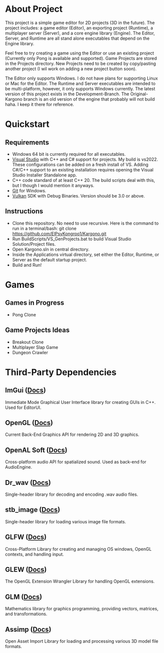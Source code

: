 # About Project

This project is a simple game editor for 2D projects (3D in the future). The project includes: a game editor (Editor), an exporting project (Runtime), a multiplayer server (Server), and a core engine library (Engine). The Editor, Server, and Runtime are all stand alone executables that depend on the Engine library. 

Feel free to try creating a game using the Editor or use an existing project (Currently only Pong is available and supported). Game Projects are stored in the Projects directory. New Projects need to be created by copy/pasting another project (I wil work on adding a new project button soon). 

The Editor only supports Windows. I do not have plans for supporting Linux or Mac for the Editor. The Runtime and Server executables are intended to be multi-platform, however, it only supports Windows currently. The latest version of this project exists in the Development-Branch. The Original-Kargono branch is an old version of the engine that probably will not build haha. I keep it there for reference.
# Quickstart

## Requirements
- Windows 64 bit is currently required for all executables.
- [Visual Studio](https://visualstudio.microsoft.com/downloads/) with C++ and C# support for projects. My build is vs2022. These configurations can be added on a fresh install of VS. Adding C#/C++ support to an existing installation requires opening the Visual Studio Installer Standalone app.
- C++ code standard of at least C++ 20. The build scripts deal with this, but I though I would mention it anyways.
- [Git](https://git-scm.com/downloads) for Windows.
- [Vulkan](https://vulkan.lunarg.com/) SDK with Debug Binaries. Version should be 3.0 or above.
## Instructions
- Clone this repository. No need to use recursive. Here is the command to run in a terminal/bash: git clone https://github.com/ElPsyKongroo1/Kargono.git
- Run BuildScripts/VS_GenProjects.bat to build Visual Studio Solution/Project files.
- Open Kargono.sln in central directory.
- Inside the Applications virtual directory, set either the Editor, Runtime, or Server as the default startup project.
- Build and Run!

# Games
## Games in Progress
- Pong Clone
## Game Projects Ideas

- Breakout Clone
- Multiplayer Slap Game
- Dungeon Crawler

# Third-Party Dependencies

## ImGui ([Docs](https://github.com/ocornut/imgui))
Immediate Mode Graphical User Interface library for creating GUIs in C++. Used for EditorUI.

## OpenGL ([Docs](https://www.khronos.org/opengl/))
Current Back-End Graphics API for rendering 2D and 3D graphics.

## OpenAL Soft ([Docs](https://github.com/kcat/openal-soft))
Cross-platform audio API for spatialized sound. Used as back-end for AudioEngine.

## Dr_wav ([Docs](https://github.com/mackron/dr_libs/tree/master))
Single-header library for decoding and encoding .wav audio files.

## stb_image ([Docs](https://github.com/nothings/stb/tree/master))
Single-header library for loading various image file formats.

## GLFW ([Docs](https://www.glfw.org/documentation.html))
Cross-Platform Library for creating and managing OS windows, OpenGL contexts, and handling input.

## GLEW ([Docs](https://glew.sourceforge.net/))
The OpenGL Extension Wrangler Library for handling OpenGL extensions.

## GLM ([Docs](https://github.com/g-truc/glm))
Mathematics library for graphics programming, providing vectors, matrices, and transformations.

## Assimp ([Docs](https://assimp-docs.readthedocs.io/en/latest/))
Open Asset Import Library for loading and processing various 3D model file formats.